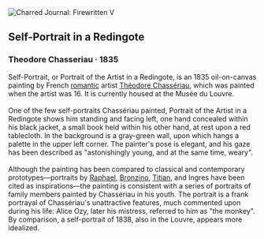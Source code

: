 <div class="artwork-of-the-day">
  <div class="container">
    <div class="img-wrapper">
      <img
        src="https://uploads6.wikiart.org/images/theodore-chasseriau/self-portrait-in-a-redingote-1835.jpg!Large.jpg"
        alt="Charred Journal: Firewritten V" />
    </div>
    <div class="artwork-detail">
      <div class="artwork-origin"> 
        <h2 class="artwork-name">Self-Portrait in a Redingote</h2>
        <h3 class="artist">
          Theodore Chasseriau
                    ·  1835
        </h3>
      </div>
      <p class="description">
        <span class="artwork-description-text ng-binding" ng-bind-html="viewModel.ArtworkOfTheDay.Description | unsafe">Self-Portrait, or Portrait of the Artist in a Redingote, is an 1835 oil-on-canvas painting by French <a target="_blank" href="/en/artists-by-art-movement/romanticism">romantic</a> artist <a target="_blank" href="/en/theodore-chasseriau">Théodore Chassériau</a>, which was painted when the artist was 16. It is currently housed at the Musée du Louvre.
<br>
<br>One of the few self-portraits Chassériau painted, Portrait of the Artist in a Redingote shows him standing and facing left, one hand concealed within his black jacket, a small book held within his other hand, at rest upon a red tablecloth. In the background is a gray-green wall, upon which hangs a palette in the upper left corner. The painter's pose is elegant, and his gaze has been described as "astonishingly young, and at the same time, weary".
<br>
<br>Although the painting has been compared to classical and contemporary prototypes—portraits by <a target="_blank" href="/en/raphael">Raphael</a>, <a target="_blank" href="/en/agnolo-bronzino">Bronzino</a>, <a target="_blank" href="/en/titian">Titian</a>, and Ingres have been cited as inspirations—the painting is consistent with a series of portraits of family members painted by Chassériau in his youth. The portrait is a frank portrayal of Chassériau's unattractive features, much commented upon during his life: Alice Ozy, later his mistress, referred to him as "the monkey". By comparison, a self-portrait of 1838, also in the Louvre, appears more idealized.</span>
                        <div class="text-shadow-container" ng-show="showShadow" style=""></div>
      </p>
    </div>
  </div>

</div>
